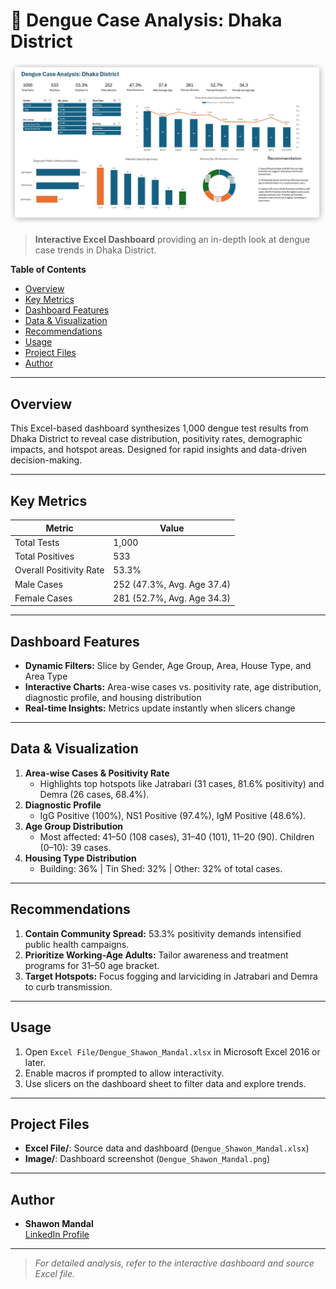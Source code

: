 # 🦟 Dengue Case Analysis: Dhaka District

![Dashboard Screenshot](Image/Dengue_Shawon_Mandal.png)

> **Interactive Excel Dashboard** providing an in-depth look at dengue case trends in Dhaka District.

**Table of Contents**
- [Overview](#overview)
- [Key Metrics](#key-metrics)
- [Dashboard Features](#dashboard-features)
- [Data & Visualization](#data--visualization)
- [Recommendations](#recommendations)
- [Usage](#usage)
- [Project Files](#project-files)
- [Author](#author)

---

## Overview
This Excel-based dashboard synthesizes 1,000 dengue test results from Dhaka District to reveal case distribution, positivity rates, demographic impacts, and hotspot areas. Designed for rapid insights and data-driven decision-making.

---

## Key Metrics
| Metric                     | Value                       |
|----------------------------|-----------------------------|
| Total Tests                | 1,000                       |
| Total Positives            | 533                         |
| Overall Positivity Rate    | 53.3%                       |
| Male Cases                 | 252 (47.3%, Avg. Age 37.4)  |
| Female Cases               | 281 (52.7%, Avg. Age 34.3)  |

---

## Dashboard Features
-  **Dynamic Filters:** Slice by Gender, Age Group, Area, House Type, and Area Type
-  **Interactive Charts:** Area-wise cases vs. positivity rate, age distribution, diagnostic profile, and housing distribution
-  **Real-time Insights:** Metrics update instantly when slicers change

---

## Data & Visualization
1. **Area-wise Cases & Positivity Rate**
   - Highlights top hotspots like Jatrabari (31 cases, 81.6% positivity) and Demra (26 cases, 68.4%).
2. **Diagnostic Profile**
   - IgG Positive (100%), NS1 Positive (97.4%), IgM Positive (48.6%).
3. **Age Group Distribution**
   - Most affected: 41–50 (108 cases), 31–40 (101), 11–20 (90). Children (0–10): 39 cases.
4. **Housing Type Distribution**
   - Building: 36% | Tin Shed: 32% | Other: 32% of total cases.

---

## Recommendations
1. **Contain Community Spread:** 53.3% positivity demands intensified public health campaigns.
2. **Prioritize Working-Age Adults:** Tailor awareness and treatment programs for 31–50 age bracket.
3. **Target Hotspots:** Focus fogging and larviciding in Jatrabari and Demra to curb transmission.

---

## Usage
1. Open `Excel File/Dengue_Shawon_Mandal.xlsx` in Microsoft Excel 2016 or later.
2. Enable macros if prompted to allow interactivity.
3. Use slicers on the dashboard sheet to filter data and explore trends.

---

## Project Files
- **Excel File/**: Source data and dashboard (`Dengue_Shawon_Mandal.xlsx`)
- **Image/**: Dashboard screenshot (`Dengue_Shawon_Mandal.png`)

---

## Author
- **Shawon Mandal**  
  [LinkedIn Profile](https://www.linkedin.com/in/shawon-mandal-160440260/)

---

> _For detailed analysis, refer to the interactive dashboard and source Excel file._
